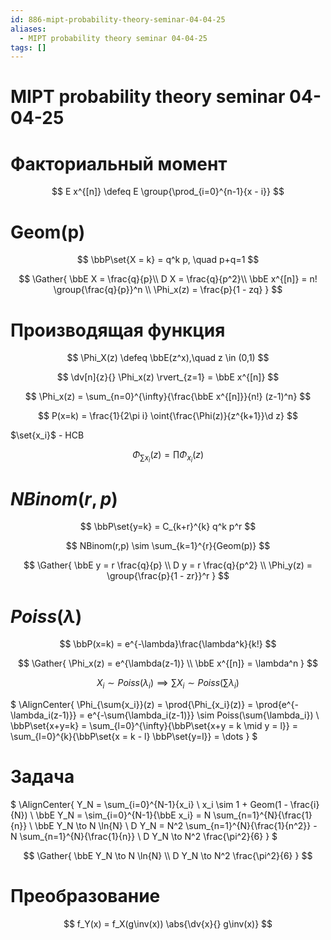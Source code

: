 ```yaml
---
id: 886-mipt-probability-theory-seminar-04-04-25
aliases:
  - MIPT probability theory seminar 04-04-25
tags: []
---
```


# MIPT probability theory seminar 04-04-25

# Факториальный момент

$$
E x^{[n]} \defeq E \group{\prod_{i=0}^{n-1}{x - i}}
$$

# Geom(p)

$$
\bbP\set{X = k} = q^k p, \quad p+q=1
$$

$$
\Gather{
\bbE X = \frac{q}{p}\\
D X = \frac{q}{p^2}\\
\bbE x^{[n]} = n! \group{\frac{q}{p}}^n \\
\Phi_x(z) = \frac{p}{1 - zq}
}
$$

# Производящая функция

$$
\Phi_X(z) \defeq \bbE(z^x),\quad z \in (0,1)
$$

$$
\dv[n]{z}{} \Phi_x(z) \rvert_{z=1} = \bbE x^{[n]}
$$

$$
\Phi_x(z) = \sum_{n=0}^{\infty}{\frac{\bbE x^{[n]}}{n!} (z-1)^n}
$$

$$
P(x=k) = \frac{1}{2\pi i} \oint{\frac{\Phi(z)}{z^{k+1}}\d z}
$$

$\set{x_i}$ - НСВ

$$
\Phi_{\sum{x_i}}(z) = \prod{\Phi_{x_i}(z)}
$$

# $NBinom(r,p)$

$$
\bbP\set{y=k} = C_{k+r}^{k} q^k p^r
$$

$$
NBinom(r,p) \sim \sum_{k=1}^{r}{Geom(p)}
$$

$$
\Gather{
\bbE y = r \frac{q}{p} \\
D y = r \frac{q}{p^2} \\
\Phi_y(z) = \group{\frac{p}{1 - zr}}^r
}
$$

# $Poiss(\lambda)$

$$
\bbP(x=k) = e^{-\lambda}\frac{\lambda^k}{k!}
$$

$$
\Gather{
\Phi_x(z) = e^{\lambda(z-1)} \\
\bbE x^{[n]} = \lambda^n
}
$$

$$
X_i \sim Poiss(\lambda_i) \implies \sum{X_i} \sim Poiss(\sum{\lambda_i})
$$

$
\AlignCenter{
\Phi_{\sum{x_i}}(z) = \prod{\Phi_{x_i}(z)} = \prod{e^{-\lambda_i(z-1)}} = 
e^{-\sum{\lambda_i(z-1)}} \sim Poiss(\sum{\lambda_i}) \\
\bbP\set{x+y=k} = \sum_{l=0}^{\infty}{\bbP\set{x+y = k \mid y = l}} =
\sum_{l=0}^{k}{\bbP\set{x = k - l} \bbP\set{y=l}} = \dots
}
$

# Задача

$
\AlignCenter{
Y_N = \sum_{i=0}^{N-1}{x_i} \\
x_i \sim 1 + Geom(1 - \frac{i}{N}) \\
\bbE Y_N = \sim_{i=0}^{N-1}{\bbE x_i} = N \sum_{n=1}^{N}{\frac{1}{n}} \\
\bbE Y_N \to N \ln{N} \\
D Y_N = N^2 \sum_{n=1}^{N}{\frac{1}{n^2}} - N \sum_{n=1}^{N}{\frac{1}{n}} \\
D Y_N \to N^2 \frac{\pi^2}{6}
}
$

$$
\Gather{
\bbE Y_N \to N \ln{N} \\
D Y_N \to N^2 \frac{\pi^2}{6}
}
$$

# Преобразование
$$
f_Y(x) = f_X(g\inv(x)) \abs{\dv{x}{} g\inv(x)}
$$
